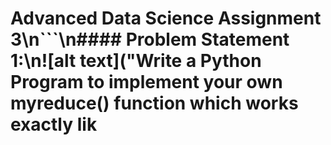# Advanced Data Science Assignment 3\n```\n#### Problem Statement​ ​1:\n![alt text]("Write a Python Program to implement your own myreduce() function which works exactly lik
